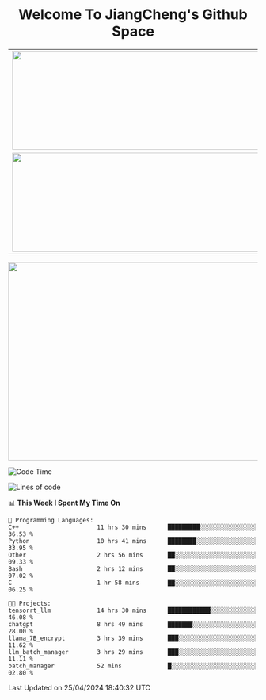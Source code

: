 <h1 align="center">Welcome To JiangCheng's Github Space</h1>

<table align="center" frame="void" rules="none" >
  <tr>
    <td>
      <div align="center"> <img height="200px" width="500px"  src="https://github-readme-stats.vercel.app/api?username=thisjiang&hide_title=true&hide_border=true&layout=compact&show_icons=trueline_height=21&text_color=000&icon_color=000&bg_color=0,ea6161,ffc64d,fffc4d,52fa5a&theme=graywhite" /> </div>
    </td>
    <td>
      <div align="center"> <img height="200px" width="500px" src="https://github-readme-stats.vercel.app/api/top-langs/?username=thisjiang&hide_title=true&hide_border=true&layout=compact&langs_count=6&text_color=000&icon_color=fff&bg_color=0,52fa5a,4dfcff,c64dff&theme=graywhite" /> </div>
    </td>
  </tr>
  <tr>
    <td>
      <div align="center"> <img height="200px" width="500px" src="https://github-readme-streak-stats.herokuapp.com/?user=thisjiang&hide_title=true&hide_border=true&layout=compact&langs_count=6" /> </div>
    </td>
    <td>
      <div align="center"> 
      <a href="https://github.com/" target="_blank"><img style="margin: 10px" src="https://profilinator.rishav.dev/skills-assets/git-scm-icon.svg" alt="Git" height="50" /></a>  
      <a href="https://www.linux.org/" target="_blank"><img style="margin: 10px" src="https://profilinator.rishav.dev/skills-assets/linux-original.svg" alt="Linux" height="50" /></a>  
      <a href="https://www.gnu.org/software/bash/" target="_blank"><img style="margin: 10px" src="https://profilinator.rishav.dev/skills-assets/gnu_bash-icon.svg" alt="Bash" height="50" /></a>  
      </div>
    </td>
  </tr>
</table>

<div align="center"> <img height="400px" width="1000px" src="https://github-readme-activity-graph.cyclic.app/graph?username=thisjiang&theme=react&hide_title=true&hide_border=true&layout=compact&langs_count=6" /> </div></td>

<!--START_SECTION:waka-->
![Code Time](http://img.shields.io/badge/Code%20Time-1%2C127%20hrs%2014%20mins-blue)

![Lines of code](https://img.shields.io/badge/From%20Hello%20World%20I%27ve%20Written-599.9%20thousand%20lines%20of%20code-blue)

📊 **This Week I Spent My Time On** 

```text
💬 Programming Languages: 
C++                      11 hrs 30 mins      █████████░░░░░░░░░░░░░░░░   36.53 % 
Python                   10 hrs 41 mins      ████████░░░░░░░░░░░░░░░░░   33.95 % 
Other                    2 hrs 56 mins       ██░░░░░░░░░░░░░░░░░░░░░░░   09.33 % 
Bash                     2 hrs 12 mins       ██░░░░░░░░░░░░░░░░░░░░░░░   07.02 % 
C                        1 hr 58 mins        ██░░░░░░░░░░░░░░░░░░░░░░░   06.25 % 

🐱‍💻 Projects: 
tensorrt_llm             14 hrs 30 mins      ████████████░░░░░░░░░░░░░   46.08 % 
chatgpt                  8 hrs 49 mins       ███████░░░░░░░░░░░░░░░░░░   28.00 % 
llama_7B_encrypt         3 hrs 39 mins       ███░░░░░░░░░░░░░░░░░░░░░░   11.62 % 
llm_batch_manager        3 hrs 29 mins       ███░░░░░░░░░░░░░░░░░░░░░░   11.11 % 
batch_manager            52 mins             █░░░░░░░░░░░░░░░░░░░░░░░░   02.80 % 
```


 Last Updated on 25/04/2024 18:40:32 UTC
<!--END_SECTION:waka-->
